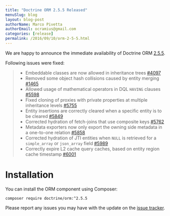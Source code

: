 ```yaml
---
title: "Doctrine ORM 2.5.5 Released"
menuSlug: blog
layout: blog-post
authorName: Marco Pivetta
authorEmail: ocramius@gmail.com
categories: [release]
permalink: /2016/09/10/orm-2-5-5.html
---
```

We are happy to announce the immediate availability of Doctrine ORM
[2.5.5](https://github.com/doctrine/doctrine2/releases/tag/v2.5.5).

Following issues were fixed:

> -   Embeddable classes are now allowed in inheritance trees
>     [\#4097](https://github.com/doctrine/doctrine2/issues/4097)
> -   Removed some object hash collisions caused by entity merging
>     [\#1465](https://github.com/doctrine/doctrine2/pull/1465)
> -   Allowed usage of mathematical operators in DQL `HAVING` clauses
>     [\#5598](https://github.com/doctrine/doctrine2/pull/5598)
> -   Fixed cloning of proxies with private properties at multiple
>     inheritance levels
>     [\#5755](https://github.com/doctrine/doctrine2/pull/5755)
> -   Entity insertions are correctly cleared when a specific entity is
>     to be cleared
>     [\#5849](https://github.com/doctrine/doctrine2/issues/5849)
> -   Corrected hydration of fetch-joins that use composite keys
>     [\#5762](https://github.com/doctrine/doctrine2/issues/5762)
> -   Metadata exporters now only export the owning side metadata in a
>     one-to-one relation
>     [\#5858](https://github.com/doctrine/doctrine2/issues/5858)
> -   Corrected hydration of JTI entities when `NULL` is retrieved for a
>     `simple_array` or `json_array` field
>     [\#5989](https://github.com/doctrine/doctrine2/issues/5989)
> -   Correctly expire L2 cache query caches, based on entity region
>     cache timestamp
>     [\#6001](https://github.com/doctrine/doctrine2/issues/6001)

Installation
============

You can install the ORM component using Composer:

~~~~ {.sourceCode .shell}
composer require doctrine/orm:^2.5.5
~~~~

Please report any issues you may have with the update on the [issue
tracker](https://github.com/doctrine/doctrine2/issues).
